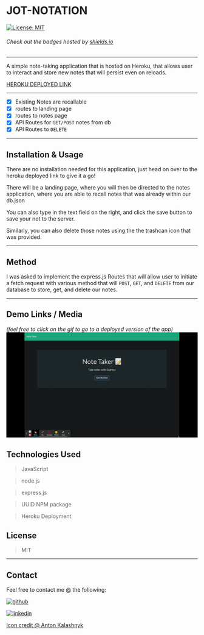 # JOT-NOTATION
[![License: MIT](https://img.shields.io/badge/License-MIT-yellow.svg)](https://opensource.org/licenses/MIT)
###### Check out the badges hosted by [shields.io](https://shields.io/)
***
A simple note-taking application that is hosted on Heroku, that allows user to interact and store new notes that will persist even on reloads.

[HEROKU DEPLOYED LINK](https://jot-notation-app.herokuapp.com)

***
- [X] Existing Notes are recallable
- [X] routes to landing page
- [X] routes to notes page
- [X] API Routes for `GET/POST` notes from db
- [X] API Routes to `DELETE`

***
## Installation & Usage
There are no installation needed for this application, just head on over to the heroku deployed link to give it a go!

There will be a landing page, where you will then be directed to the notes application, where you are able to recall notes that was already within our db.json

You can also type in the text field on the right, and click the save button to save your not to the server. 

Similarly, you can also delete those notes using the the trashcan icon that was provided. 
***
## Method
I was asked to implement the express.js Routes that will allow user to initiate a fetch request with various method that will `POST`, `GET`, and `DELETE` from our database to store, get, and delete our notes. 

***
## Demo Links / Media
*(feel free to click on the gif to go to a deployed version of the app)*
[<img src="./Assets/JOT-demo.gif" alt='DeployedLink'>](https://jot-notation-app.herokuapp.com) 

## Technologies Used
> JavaScript

> node.js

> express.js

> UUID NPM package

> Heroku Deployment

## License
> MIT

***
## Contact
Feel free to contact me @ the following:

[<img src="https://cdn.icon-icons.com/icons2/2351/PNG/512/logo_github_icon_143196.png" alt='github' height='40'>](https://github.com/DraconMarius) 

[<img src="https://cdn.icon-icons.com/icons2/2351/PNG/512/logo_linkedin_icon_143191.png" alt='linkedin' height='40'>](https://www.linkedin.com/in/mari-ma-70771585/)  

[Icon credit @ Anton Kalashnyk](https://icon-icons.com/users/14quJ7FM9cYdQZHidnZoM/icon-sets/)
